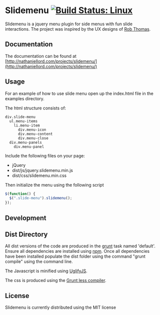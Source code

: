 # Slidemenu [![Build Status: Linux](https://travis-ci.org/fissionman924/slidemenu.svg?branch=master)](https://travis-ci.org/fissionman924/slidemenu)

Slidemenu is a jquery menu plugin for side menus with fun slide interactions. The project was inspired by the UX designs of [Rob Thomas](http://robbiethomas.me/).


## Documentation

The documentation can be found at [http://nathaniellord.com/projects/slidemenu/](http://nathaniellord.com/projects/slidemenu/)


## Usage

For an example of how to use slide menu open up the index.html file in the examples directory.


The html structure consists of:


```
div.slide-menu
  ul.menu-items
    li.menu-item
	  div.menu-icon
	  div.menu-content
	  div.menu-close
  div.menu-panels
    div.menu-panel
```


Include the following files on your page:

 * jQuery
 * dist/js/jquery.slidemenu.min.js
 * dist/css/slidemenu.min.css


Then initialize the menu using the following script

```js
$(function() {
  $(".slide-menu").slidemenu();
});
```


## Development



## Dist Directory

All dist versions of the code are produced in the [grunt](gruntjs.com) task named 'default'. Ensure all dependencies are installed using [npm](https://npmjs.org/). Once all dependencies have been installed populate the dist folder using the command "grunt compile" using the command line.


The Javascript is minified using [UglifyJS](https://github.com/gruntjs/grunt-contrib-uglify).


The css is produced using the [Grunt less compiler](https://github.com/gruntjs/grunt-contrib-less).


## License

Slidemenu is currently distributed using the MIT license